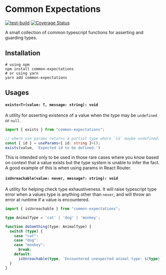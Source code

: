 # Common Expectations

[![test-build](https://github.com/cmmn-codes/common-expectations/actions/workflows/test-build.yml/badge.svg)](https://github.com/cmmn-codes/common-expectations/actions/workflows/test-build.yml)
[![Coverage Status](https://coveralls.io/repos/github/cmmn-codes/common-expectations/badge.svg?branch=main)](https://coveralls.io/github/cmmn-codes/common-expectations?branch=main)

A small collection of common typescript functions for asserting and guarding types.

## Installation

```shell
# using npm
npm install common-expectations
# or using yarn
yarn add common-expectations
```

## Usages

#### `exists<T>(value: T, message: string): void`

A utility for asserting existence of a value when the type may be `undefined` or `null`.

```ts
import { exists } from "common-expectations";

// where use params returns a partial type where `id` maybe undefined.
const { id } = useParams<{ id: string }>();
exists(value, 'Expected id to be defined.')

```

This is intended only to be used in those rare cases where you know based on context that a value
exists but the type system is unable to infer the fact.
A good example of this is when using params in React Router.

#### `isUnreachable(value: never, message?: string): void`

A utility for helping check type exhaustiveness.
It will raise typescript type error when a values type is anything other than `never`,
and will throw an error at runtime if a value is encountered.

```ts
import { isUnreachable } from "common-expectations";

type AnimalType = 'cat' | 'dog' | 'monkey';

function doSomthing(type: AnimalType) {
  switch (type) {
    case "cat":
    case "dog":
    case "monkey":
      break;
    default:
      isUnreachable(type, `Encountered unexpected animal type: ${type}`);
  }
}
```
